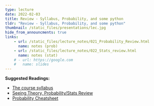 ```yaml
---
type: lecture
date: 2022-02-03
title: Review - Syllabus, Probability, and some python
tldr: "Review - Syllabus, Probability, and some python"
thumbnail: /static_files/presentations/lec.jpg
hide_from_announcments: true
links: 
    - url: /static_files/lecture_notes/021_Probability_Review.html
      name: notes (prob)
    - url: /static_files/lecture_notes/022_Stats_review.html
      name: notes (stat)
    # - url: https://google.com
    #   name: slides
---
```

**Suggested Readings:** 
- [The course syllabus](./syllabus)
- [Seeing Theory, Probability/Stats Review](https://seeing-theory.brown.edu/probability-distributions/index.html)
- [Probability Cheatsheet](http://www.wzchen.com/probability-cheatsheet)
